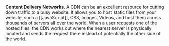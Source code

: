 **Content Delivery Networks**.
A CDN can be an excellent resource for cutting down traffic to a busy website. It allows you to host static files from your website, such a [[JavaScript]], CSS, Images, Videos, and host them across thousands of servers all over the world. When a user requests one of the hosted files, the CDN works out where the nearest server is physically located and sends the request there instead of potentially the other side of the world.